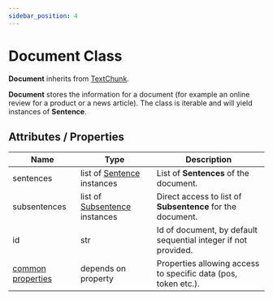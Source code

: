 ```yaml
---
sidebar_position: 4
---
```


# Document Class

**Document** inherits from [TextChunk](https://www.lettria.com/documentation/docs/python-sdk/texctchunk).

**Document** stores the information for a document (for example an online review for a product or a news article). The class is iterable and will yield instances of **Sentence**.

## Attributes / Properties

| Name                                                                                   	| Type                                                                                               	| Description                                                    	|
|----------------------------------------------------------------------------------------	|----------------------------------------------------------------------------------------------------	|----------------------------------------------------------------	|
| sentences                                                                              	| list of [Sentence](https://www.lettria.com/documentation/docs/python-sdk/sentence-class) instances       	| List of **Sentences** of the document.                         	|
| subsentences                                                                           	| list of [Subsentence](https://www.lettria.com/documentation/docs/python-sdk/subsentence-class) instances 	| Direct access to list of **Subsentence** for the document.     	|
| id                                                                                     	| str                                                                                                	| Id of document, by default sequential integer if not provided. 	|
| [common properties](https://www.lettria.com/documentation/docs/python-sdk/common-properties) 	| depends on property                                                                                	| Properties allowing access to specific data (pos, token etc.). 	|

